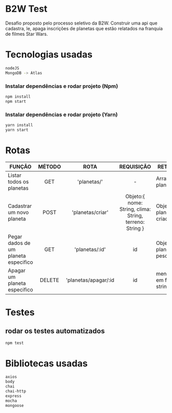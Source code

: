# B2W Test

Desafio proposto pelo processo seletivo da B2W. Construir uma api que cadastra, le, apaga inscrições de planetas que estão relatados na franquia de filmes Star Wars.
# Tecnologias usadas
```sh
nodeJS
MongoDB -> Atlas

```
### Instalar dependências e rodar projeto (Npm)
```sh
npm install 
npm start

```

### Instalar dependências e rodar projeto (Yarn)
```sh
yarn install
yarn start
```

# Rotas
| FUNÇÃO                               	| MÉTODO 	|         ROTA         	|                        REQUISIÇÃO                       	| RETORNO                      	|
|--------------------------------------	|:------:	|:--------------------:	|:-------------------------------------------------------:	|------------------------------	|
| Listar todos os planetas             	|  GET   	|      'planetas/'     	|                            -                            	| Array de planetas            	|
| Cadastrar um novo planeta            	|  POST  	|   'planetas/criar'   	| Objeto:{ nome: String, clima: String, terreno: String } 	| Objeto do planeta criado     	|
| Pegar dados de um planeta especifico 	|   GET  	|    'planetas/:id'    	|                            id                           	| Objeto do planeta pesquisado 	|
| Apagar um planeta especifico         	| DELETE 	| 'planetas/apagar/:id 	|                            id                           	| mensagem em formato string   	|

# Testes
## rodar os testes automatizados
```sh
npm test

```

# Bibliotecas usadas
```sh
axios
body
chai
chai-http
express
mocha
mongoose

```